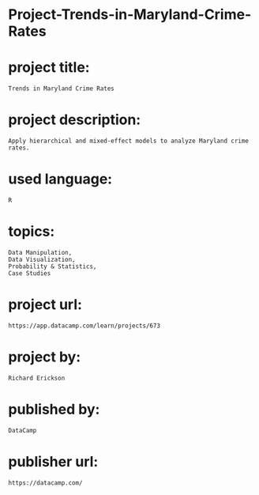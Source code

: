 # Project-Trends-in-Maryland-Crime-Rates

# project title:

    Trends in Maryland Crime Rates

# project description:

    Apply hierarchical and mixed-effect models to analyze Maryland crime rates.

# used language:

    R

# topics:

    Data Manipulation,
    Data Visualization,
    Probability & Statistics,
    Case Studies

# project url:

    https://app.datacamp.com/learn/projects/673

# project by:

    Richard Erickson

# published by:

    DataCamp

# publisher url:

    https://datacamp.com/
